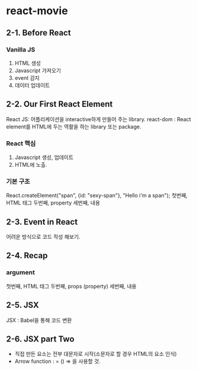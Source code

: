 # react-movie

## 2-1. Before React
### Vanilla JS
1. HTML 생성
2. Javascript 가져오기
3. event 감지
4. 데이터 업데이트

## 2-2. Our First React Element
React JS: 어플리케이션을 interactive하게 만들어 주는 library.
react-dom : React element를 HTML에 두는 역활을 하는 library 또는 package.

### React 핵심
1. Javascript 생성, 업데이트
2. HTML에 노출.

### 기본 구조
React.createElement("span", {id: "sexy-span"}, "Hello i'm a span");
첫번째, HTML 태그
두번째, property
세번째, 내용

## 2-3. Event in React
어려운 방식으로 코드 작성 해보기.

## 2-4. Recap
### argument
첫번째, HTML 태그
두번째, props (property)
세번째, 내용

## 2-5. JSX
JSX : Babel을 통해 코드 변환

## 2-6. JSX part Two
* 직접 만든 요소는 전부 대문자로 시작(소문자로 할 경우 HTML의 요소 인식)
* Arrow function : = () => 을 사용할 것.